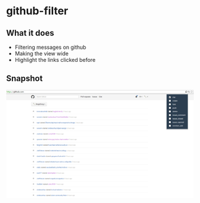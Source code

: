 # github-filter

## What it does
* Filtering messages on github
* Making the view wide
* Highlight the links clicked before

## Snapshot
![](snapshot.png)